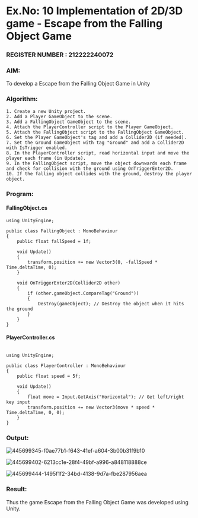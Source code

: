 # Ex.No: 10   Implementation of 2D/3D game - Escape from the Falling Object Game                                                                          
### REGISTER NUMBER : 212222240072
### AIM: 
To develop a Escape from the Falling Object Game in Unity

### Algorithm:
```
1. Create a new Unity project.
2. Add a Player GameObject to the scene.
3. Add a FallingObject GameObject to the scene.
4. Attach the PlayerController script to the Player GameObject.
5. Attach the FallingObject script to the FallingObject GameObject.
6. Set the Player GameObject's tag and add a Collider2D (if needed).
7. Set the Ground GameObject with tag "Ground" and add a Collider2D with IsTrigger enabled.
8. In the PlayerController script, read horizontal input and move the player each frame (in Update).
9. In the FallingObject script, move the object downwards each frame and check for collision with the ground using OnTriggerEnter2D.
10. If the falling object collides with the ground, destroy the player object.
```  
### Program:
#### FallingObject.cs
```
using UnityEngine;

public class FallingObject : MonoBehaviour
{
    public float fallSpeed = 1f;

    void Update()
    {
        transform.position += new Vector3(0, -fallSpeed * Time.deltaTime, 0);
    }

    void OnTriggerEnter2D(Collider2D other)
    {
        if (other.gameObject.CompareTag("Ground"))
        {
            Destroy(gameObject); // Destroy the object when it hits the ground
        }
    }
}

```

#### PlayerController.cs
```

using UnityEngine;

public class PlayerController : MonoBehaviour
{
    public float speed = 5f;

    void Update()
    {
        float move = Input.GetAxis("Horizontal"); // Get left/right key input
        transform.position += new Vector3(move * speed * Time.deltaTime, 0, 0);
    }
}
```

### Output:
![445699345-f0ae77b1-f643-41ef-a604-3b00b31f9b10](https://github.com/user-attachments/assets/be0e85be-c1af-4aed-afbc-51c846c48929)

![445699402-6213cc1e-28f4-49bf-a996-a848118888ce](https://github.com/user-attachments/assets/683c9463-93a9-4455-ac4f-fef5044ee941)

![445699444-1495f1f2-34bd-4138-9d7a-fbe287956aea](https://github.com/user-attachments/assets/18a212a1-4e89-4ceb-94f0-83cf68f6368c)

### Result:
Thus the game Escape from the Falling Object Game was developed using Unity.
